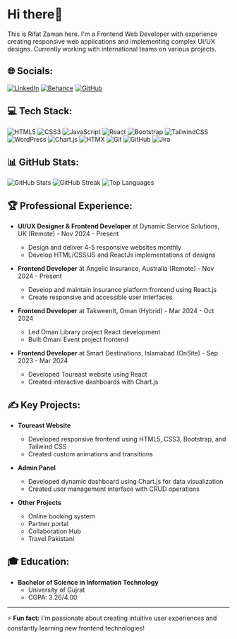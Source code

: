 # Hi there:wave:

This is Rifat Zaman here. I'm a Frontend Web Developer with experience creating responsive web applications and implementing complex UI/UX designs. Currently working with international teams on various projects.

## 🌐 Socials:
[![LinkedIn](https://img.shields.io/badge/LinkedIn-%230077B5.svg?logo=linkedin&logoColor=white)](https://www.linkedin.com/in/rifat-zaman-/) 
[![Behance](https://img.shields.io/badge/Behance-%23053eff.svg?logo=behance&logoColor=white)](https://www.behance.net/muhammadarham1)
[![GitHub](https://img.shields.io/badge/GitHub-%23121011.svg?logo=github&logoColor=white)](https://github.com/rifatzaman5)

## 💻 Tech Stack:
![HTML5](https://img.shields.io/badge/html5-%23E34F26.svg?style=for-the-badge&logo=html5&logoColor=white)
![CSS3](https://img.shields.io/badge/css3-%231572B6.svg?style=for-the-badge&logo=css3&logoColor=white)
![JavaScript](https://img.shields.io/badge/javascript-%23323330.svg?style=for-the-badge&logo=javascript&logoColor=%23F7DF1E)
![React](https://img.shields.io/badge/react-%2320232a.svg?style=for-the-badge&logo=react&logoColor=%2361DAFB)
![Bootstrap](https://img.shields.io/badge/bootstrap-%23563D7C.svg?style=for-the-badge&logo=bootstrap&logoColor=white)
![TailwindCSS](https://img.shields.io/badge/tailwindcss-%2338B2AC.svg?style=for-the-badge&logo=tailwind-css&logoColor=white)
![WordPress](https://img.shields.io/badge/WordPress-%23117AC9.svg?style=for-the-badge&logo=WordPress&logoColor=white)
![Chart.js](https://img.shields.io/badge/chart.js-F5788D.svg?style=for-the-badge&logo=chart.js&logoColor=white)
![HTMX](https://img.shields.io/badge/htmx-%23E34F26.svg?style=for-the-badge&logo=html5&logoColor=white)
![Git](https://img.shields.io/badge/git-%23F05033.svg?style=for-the-badge&logo=git&logoColor=white)
![GitHub](https://img.shields.io/badge/github-%23121011.svg?style=for-the-badge&logo=github&logoColor=white)
![Jira](https://img.shields.io/badge/jira-%230A0FFF.svg?style=for-the-badge&logo=jira&logoColor=white)

## 📊 GitHub Stats:
![GitHub Stats](https://github-readme-stats.vercel.app/api?username=rifatzaman5&theme=dark&hide_border=false&include_all_commits=true&count_private=true)
![GitHub Streak](https://github-readme-streak-stats.herokuapp.com/?user=rifatzaman5&theme=dark&hide_border=false)
![Top Languages](https://github-readme-stats.vercel.app/api/top-langs/?username=rifatzaman5&theme=dark&hide_border=false&include_all_commits=true&count_private=true&layout=compact)

## 🏆 Professional Experience:
- **UI/UX Designer & Frontend Developer** at Dynamic Service Solutions, UK (Remote) - Nov 2024 - Present
  - Design and deliver 4-5 responsive websites monthly
  - Develop HTML/CSS/JS and ReactJs implementations of designs

- **Frontend Developer** at Angelic Insurance, Australia (Remote) - Nov 2024 - Present
  - Develop and maintain insurance platform frontend using React.js
  - Create responsive and accessible user interfaces

- **Frontend Developer** at TakweenIt, Oman (Hybrid) - Mar 2024 - Oct 2024
  - Led Oman Library project React development
  - Built Omani Event project frontend

- **Frontend Developer** at Smart Destinations, Islamabad (OnSite) - Sep 2023 - Mar 2024
  - Developed Toureast website using React
  - Created interactive dashboards with Chart.js

## ✍️ Key Projects:
- **Toureast Website**
  - Developed responsive frontend using HTML5, CSS3, Bootstrap, and Tailwind CSS
  - Created custom animations and transitions

- **Admin Panel**
  - Developed dynamic dashboard using Chart.js for data visualization
  - Created user management interface with CRUD operations

- **Other Projects**
  - Online booking system
  - Partner portal
  - Collaboration Hub
  - Travel Pakistani

## 🎓 Education:
- **Bachelor of Science in Information Technology**
  - University of Gujrat
  - CGPA: 3.26/4.00

---
⚡ **Fun fact:** I'm passionate about creating intuitive user experiences and constantly learning new frontend technologies!
